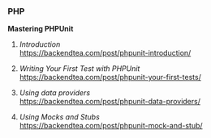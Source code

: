 ### PHP

**Mastering PHPUnit**

1. _Introduction_  
   https://backendtea.com/post/phpunit-introduction/

2. _Writing Your First Test with PHPUnit_  
   https://backendtea.com/post/phpunit-your-first-tests/

3. _Using data providers_  
   https://backendtea.com/post/phpunit-data-providers/

4. _Using Mocks and Stubs_  
   https://backendtea.com/post/phpunit-mock-and-stub/
